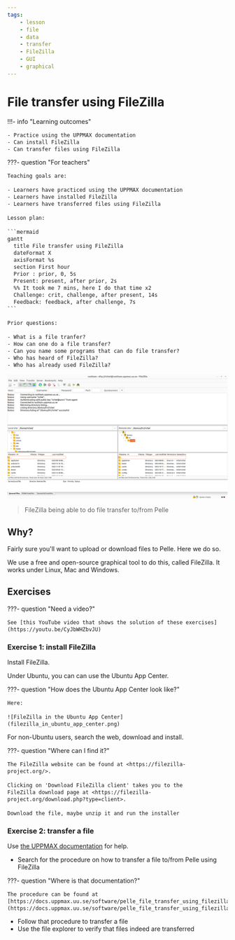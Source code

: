 ```yaml
---
tags:
    - lesson
    - file
    - data
    - transfer
    - FileZilla
    - GUI
    - graphical
---
```


# File transfer using FileZilla

!!!- info "Learning outcomes"

    - Practice using the UPPMAX documentation
    - Can install FileZilla
    - Can transfer files using FileZilla

???- question "For teachers"

    Teaching goals are:

    - Learners have practiced using the UPPMAX documentation
    - Learners have installed FileZilla
    - Learners have transferred files using FileZilla

    Lesson plan:

    ```mermaid
    gantt
      title File transfer using FileZilla
      dateFormat X
      axisFormat %s
      section First hour
      Prior : prior, 0, 5s
      Present: present, after prior, 2s
      %% It took me 7 mins, here I do that time x2
      Challenge: crit, challenge, after present, 14s
      Feedback: feedback, after challenge, 7s
    ```

    Prior questions:

    - What is a file tranfer?
    - How can one do a file transfer?
    - Can you name some programs that can do file transfer?
    - Who has heard of FileZilla?
    - Who has already used FileZilla?

![FileZilla connected to Pelle](filezilla_login_to_pelle.png)

> FileZilla being able to do file transfer to/from Pelle

## Why?

Fairly sure you'll want to upload or download files to Pelle.
Here we do so.

We use a free and open-source graphical tool to do this,
called FileZilla.
It works under Linux, Mac and Windows.

## Exercises

???- question "Need a video?"

    See [this YouTube video that shows the solution of these exercises](https://youtu.be/CyJbWHZbvJU)

### Exercise 1: install FileZilla

Install FileZilla.

Under Ubuntu, you can can use the Ubuntu App Center.

???- question "How does the Ubuntu App Center look like?"

    Here:

    ![FileZilla in the Ubuntu App Center](filezilla_in_ubuntu_app_center.png)

For non-Ubuntu users, search the web, download and install.

???- question "Where can I find it?"

    The FileZilla website can be found at <https://filezilla-project.org/>.

    Clicking on 'Download FileZilla client' takes you to the
    FileZilla download page at <https://filezilla-project.org/download.php?type=client>.

    Download the file, maybe unzip it and run the installer

### Exercise 2: transfer a file

Use [the UPPMAX documentation](http://docs.uppmax.uu.se/)
for help.

- Search for the procedure on how to transfer a file
  to/from Pelle using FileZilla

???- question "Where is that documentation?"

    The procedure can be found at
    [https://docs.uppmax.uu.se/software/pelle_file_transfer_using_filezilla/](https://docs.uppmax.uu.se/software/pelle_file_transfer_using_filezilla/)

- Follow that procedure to transfer a file
- Use the file explorer to verify that files indeed are transferred
